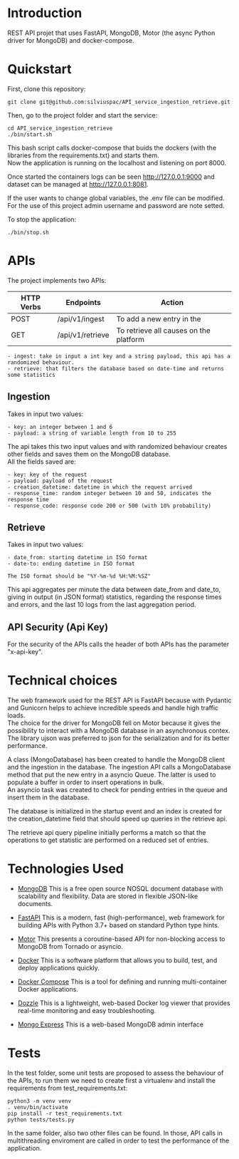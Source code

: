 # Introduction
REST API projet that uses FastAPI, MongoDB, Motor (the async Python driver for MongoDB) and docker-compose.<br />

# Quickstart

First, clone this repository:

    git clone git@github.com:silviuspac/API_service_ingestion_retrieve.git

Then, go to the project folder and start the service:

    cd API_service_ingestion_retrieve
    ./bin/start.sh

This bash script calls docker-compose that buids the dockers (with the libraries from the requirements.txt) and starts them. <br />
Now the application is running on the localhost and listening on port 8000.

Once started the containers logs can be seen http://127.0.0.1:9000 and dataset can be managed at http://127.0.0.1:8081.

If the user wants to change global variables, the .env file can be modified. For the use of this project admin username and password are note setted.

To stop the application:

    ./bin/stop.sh


# APIs
The project implements two APIs:

| HTTP Verbs | Endpoints | Action |
| --- | --- | --- |
| POST | /api/v1/ingest | To add a new entry in the  |
| GET | /api/v1/retrieve | To retrieve all causes on the platform |

    - ingest: take in input a int key and a string payload, this api has a randomized behaviour. 
    - retrieve: that filters the database based on date-time and returns some statistics

## Ingestion 
Takes in input two values: <br />

    - key: an integer between 1 and 6
    - payload: a string of variable length from 10 to 255

The api takes this two input values and with randomized behaviour creates other fields and saves them on the MongoDB database.<br />
All the fields saved are:

    - key: key of the request
    - payload: payload of the request
    - creation_datetime: datetime in which the request arrived
    - response_time: random integer between 10 and 50, indicates the response time
    - response_code: response code 200 or 500 (with 10% probability)

## Retrieve
Takes in input two values: <br />

    - date_from: starting datetime in ISO format
    - date-to: ending datetime in ISO format

    The ISO format should be "%Y-%m-%d %H:%M:%SZ"

This api aggregates per minute the data between date_from and date_to, giving in output (in JSON format) statistics, regarding the response times and errors, and the last 10 logs from the last aggregation period.

## API Security (Api Key)
For the security of the APIs calls the header of both APIs has the parameter "x-api-key".

# Technical choices
The web framework used for the REST API is FastAPI because with Pydantic and Gunicorn helps to achieve incredible speeds and handle high traffic loads. <br />
The choice for the driver for MongoDB fell on Motor because it gives the possibility to interact with a MongoDB database in an asynchronous contex.<br />
The library ujson was preferred to json for the serialization and for its better performance.

A class (MongoDatabase) has been created to handle the MongoDB client and the ingestion in the database. The ingestion API calls a MongoDatabase method that put the new entry in a asyncio Queue. The latter is used to populate a buffer in order to insert operations in bulk.<br />
An asyncio task was created to check for pending entries in the queue and insert them in the database.

The database is initialized in the startup event and an index is created for the creation_datetime field that should speed up queries in the retrieve api.

The retrieve api query pipeline initially performs a match so that the operations to get statistic are performed on a reduced set of entries.


# Technologies Used
* [MongoDB](https://www.mongodb.com/) This is a free open source NOSQL document database with scalability and flexibility. Data are stored in flexible JSON-like documents.
  
* [FastAPI](https://fastapi.tiangolo.com/) This is a modern, fast (high-performance), web framework for building APIs with Python 3.7+ based on standard Python type hints.

* [Motor](https://www.mongodb.com/docs/drivers/motor/) This presents a coroutine-based API for non-blocking access to MongoDB from Tornado or asyncio.

* [Docker](https://www.docker.com/) This is a software platform that allows you to build, test, and deploy applications quickly.

* [Docker Compose](https://docs.docker.com/compose/) This is a tool for defining and running multi-container Docker applications.

* [Dozzle](https://dozzle.dev/) This is a lightweight, web-based Docker log viewer that provides real-time monitoring and easy troubleshooting.

* [Mongo Express](https://github.com/mongo-express/mongo-express) This is a web-based MongoDB admin interface

# Tests
In the test folder, some unit tests are proposed to assess the behaviour of the APIs, to run them we need to create first a virtualenv and install the requirements from test_requirements.txt:

    python3 -m venv venv
    . venv/bin/activate
    pip install -r test_requirements.txt
    python tests/tests.py

In the same folder, also two other files can be found. In those, API calls in multithreading enviroment are called in order to test the performance of the application. 
